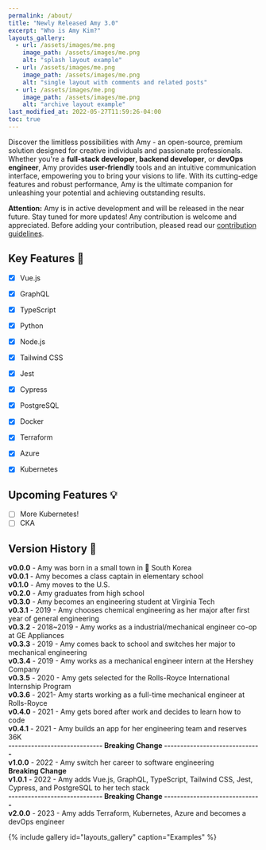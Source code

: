 ```yaml
---
permalink: /about/
title: "Newly Released Amy 3.0"
excerpt: "Who is Amy Kim?"
layouts_gallery:
  - url: /assets/images/me.png
    image_path: /assets/images/me.png
    alt: "splash layout example"
  - url: /assets/images/me.png
    image_path: /assets/images/me.png
    alt: "single layout with comments and related posts"
  - url: /assets/images/me.png
    image_path: /assets/images/me.png
    alt: "archive layout example"
last_modified_at: 2022-05-27T11:59:26-04:00
toc: true
---
```


Discover the limitless possibilities with Amy - an open-source,
premium solution designed for creative individuals and passionate professionals.
Whether you're a **full-stack developer**, **backend developer**, or **devOps engineer**,
Amy provides **user-friendly** tools and an intuitive communication interface,
empowering you to bring your visions to life.
With its cutting-edge features and robust performance,
Amy is the ultimate companion for unleashing your potential and achieving outstanding results.

**Attention:** Amy is in active development and will be released in the near future. Stay tuned for more updates! Any contribution is welcome and appreciated. Before adding your contribution, pleased read our [contribution guidelines]().

## Key Features 🎯

- [x] Vue.js
- [x] GraphQL
- [x] TypeScript
- [x] Python
- [x] Node.js
- [x] Tailwind CSS
- [x] Jest
- [x] Cypress
- [x] PostgreSQL
- [x] Docker
- [x] Terraform
- [x] Azure
- [x] Kubernetes


## Upcoming Features 💡

- [ ] More Kubernetes!
- [ ] CKA

## Version History 📖
**v0.0.0** - Amy was born in a small town in 📍 South Korea <br/>
**v0.0.1** - Amy becomes a class captain in elementary school <br/>
**v0.1.0** - Amy moves to the U.S. <br/>
**v0.2.0** - Amy graduates from high school <br/>
**v0.3.0** - Amy becomes an engineering student at Virginia Tech <br/>
**v0.3.1** - 2019 - Amy chooses chemical engineering as her major after first year of general engineering <br/>
**v0.3.2** - 2018~2019  - Amy works as a industrial/mechanical engineer co-op at GE Appliances <br/>
**v0.3.3** - 2019 - Amy comes back to school and switches her major to mechanical engineering <br/> 
**v0.3.4** - 2019 - Amy works as a mechanical engineer intern at the Hershey Company<br/>
**v0.3.5** - 2020 - Amy gets selected for the Rolls-Royce International Internship Program<br/>
**v0.3.6** - 2021- Amy starts working as a full-time mechanical engineer at Rolls-Royce<br/>
**v0.4.0** - 2021 - Amy gets bored after work and decides to learn how to code <br/>
**v0.4.1** - 2021 - Amy builds an app for her engineering team and reserves 36K <br/>
**----------------------------- Breaking Change ------------------------------**<br/>
**v1.0.0** - 2022 - Amy switch her career to software engineering<br/> **Breaking Change** <br/>
**v1.0.1** - 2022 - Amy adds Vue.js, GraphQL, TypeScript, Tailwind CSS, Jest, Cypress, and PostgreSQL to her tech stack <br/>
**----------------------------- Breaking Change ------------------------------**<br/>
**v2.0.0** - 2023 - Amy adds Terraform, Kubernetes, Azure and becomes a devOps engineer  <br/>


{% include gallery id="layouts_gallery" caption="Examples" %}